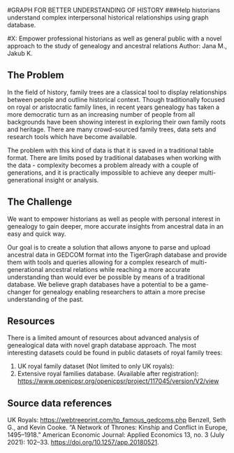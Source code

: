 #GRAPH FOR BETTER UNDERSTANDING OF HISTORY
###Help historians understand complex interpersonal historical relationships using graph database.
 

#X: Empower professional historians as well as general public with a novel approach to the study of genealogy and ancestral relations
Author: Jana M., Jakub K.

## The Problem

In the field of history, family trees are a classical tool to display relationships between people and 
outline historical context. Though traditionally focused on royal or aristocratic family lines, in recent years genealogy 
has taken a more democratic turn as an increasing number of people from all backgrounds have been showing interest in
exploring their own family roots and heritage. There are many crowd-sourced family trees, data sets and research tools which 
have become available.

The problem with this kind of data is that it is saved in a traditional table format. There are limits posed
by traditional databases when working with the data - complexity becomes a problem already with a couple of generations,
and it is practically impossible to achieve any deeper multi-generational insight or analysis.

## The Challenge

We want to empower historians as well as people with personal interest in genealogy to gain deeper, more accurate insights
from ancestral data in an easy and quick way.

Our goal is to create a solution that allows anyone to parse and upload ancestral data in GEDCOM format into 
the TigerGraph database and provide them with tools and queries allowing for a complex research of multi-generational 
ancestral relations while reaching a more accurate understanding than would ever be possible by means of a 
traditional database. We believe graph databases have a potential to be a game-changer for genealogy enabling researchers
to attain a more precise understanding of the past. 

## Resources

There is a limited amount of resources about advanced analysis of genealogical data with novel graph database approach.
The most interesting datasets could be found in public datasets of royal family trees:
1) UK royal family dataset (Not limited to only UK royals): 
2) Extensive royal families database. (Available after registration): https://www.openicpsr.org/openicpsr/project/117045/version/V2/view


## Source data references
UK Royals: https://webtreeprint.com/tp_famous_gedcoms.php
Benzell, Seth G., and Kevin Cooke. “A Network of Thrones: Kinship and Conflict in Europe, 1495–1918.” American Economic Journal: Applied Economics 13, no. 3 (July 2021): 102–33. https://doi.org/10.1257/app.20180521.
